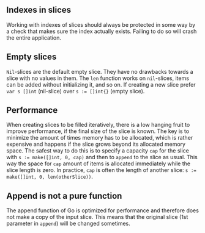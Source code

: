 ## Indexes in slices

Working with indexes of slices should always be protected in some way by a check that makes sure the index actually exists.
Failing to do so will crash the entire application.

## Empty slices

`Nil`-slices are the default empty slice. They have no drawbacks towards a slice with no values in them.
The `len` function works on `nil`-slices, items can be added without initializing it, and so on.
If creating a new slice prefer `var s []int` (nil-slice) over `s := []int{}` (empty slice).

## Performance

When creating slices to be filled iteratively, there is a low hanging fruit to improve performance, if the final size of the slice is known.
The key is to minimize the amount of times memory has to be allocated, which is rather expensive and happens if the slice grows beyond its allocated memory space.
The safest way to do this is to specify a capacity `cap` for the slice with `s := make([]int, 0, cap)` and then to `append` to the slice as usual.
This way the space for `cap` amount of items is allocated immediately while the slice length is zero.
In practice, `cap` is often the length of another slice: `s := make([]int, 0, len(otherSlice))`.

## Append is not a pure function

The append function of Go is optimized for performance and therefore does not make a copy of the input slice.
This means that the original slice (1st parameter in `append`) will be changed sometimes.
